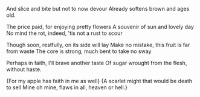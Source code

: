 And slice and bite but not to now devour
Already softens brown and ages old.

The price paid, for enjoying pretty flowers
A souvenir of sun and lovely day
No mind the rot, indeed, 'tis not a rust to scour

Though soon, restfully, on its side will lay
Make no mistake, this fruit is far from waste
The core is strong, much bent to take no sway

Perhaps in faith, I'll brave another taste
Of sugar wrought from the flesh, without haste.

{For my apple has faith in me as well}
{A scarlet might that would be death to sell
Mine oh mine, flaws in all, heaven or hell.}